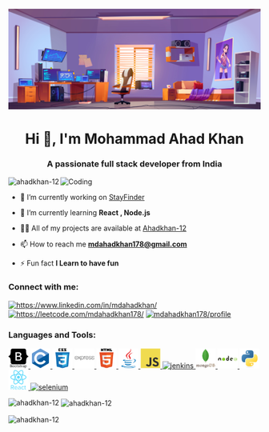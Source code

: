 ![Header](./8924566_2737.jpg)
<h1 align="center">Hi 👋, I'm Mohammad Ahad Khan</h1>
<h3 align="center">A passionate full stack developer from India</h3>

<img align="right" alt="Coding" width="400" src="https://img.freepik.com/free-vector/hacker-operating-laptop-cartoon-icon-illustration-technology-icon-concept-isolated-flat-cartoon-style_138676-2387.jpg?w=740&t=st=1680796883~exp=1680797483~hmac=15f1dd21a696be450e09efd12d3bad468ee37d1c77174f0de59a9419279e56fc">

<p align="left"> <img src="https://komarev.com/ghpvc/?username=ahadkhan-12&label=Profile%20views&color=0e75b6&style=flat" alt="ahadkhan-12" /> </p>

- 🔭 I’m currently working on [StayFinder](https://github.com/Ahadkhan-12/Stayfinder---Explore-the-world-around-you)

- 🌱 I’m currently learning **React , Node.js**

- 👨‍💻 All of my projects are available at [Ahadkhan-12](https://github.com/Ahadkhan-12)

- 📫 How to reach me **mdahadkhan178@gmail.com**

- ⚡ Fun fact **I Learn to have fun**

<h3 align="left">Connect with me:</h3>
<p align="left">
<a href="https://www.linkedin.com/in/mdahadkhan/" target="blank"><img align="center" src="https://raw.githubusercontent.com/rahuldkjain/github-profile-readme-generator/master/src/images/icons/Social/linked-in-alt.svg" alt="https://www.linkedin.com/in/mdahadkhan/" height="30" width="40" /></a>
<a href="https://leetcode.com/mdahadkhan178/" target="blank"><img align="center" src="https://raw.githubusercontent.com/rahuldkjain/github-profile-readme-generator/master/src/images/icons/Social/leet-code.svg" alt="https://leetcode.com/mdahadkhan178/" height="30" width="40" /></a>
<a href="https://auth.geeksforgeeks.org/user/mdahadkhan178/profile" target="blank"><img align="center" src="https://raw.githubusercontent.com/rahuldkjain/github-profile-readme-generator/master/src/images/icons/Social/geeks-for-geeks.svg" alt="mdahadkhan178/profile" height="30" width="40" /></a>
</p>

<h3 align="left">Languages and Tools:</h3>
<p align="left"> <a href="https://getbootstrap.com" target="_blank" rel="noreferrer"> <img src="https://raw.githubusercontent.com/devicons/devicon/master/icons/bootstrap/bootstrap-plain-wordmark.svg" alt="bootstrap" width="40" height="40"/> </a> <a href="https://www.cprogramming.com/" target="_blank" rel="noreferrer"> <img src="https://raw.githubusercontent.com/devicons/devicon/master/icons/c/c-original.svg" alt="c" width="40" height="40"/> </a> <a href="https://www.w3schools.com/css/" target="_blank" rel="noreferrer"> <img src="https://raw.githubusercontent.com/devicons/devicon/master/icons/css3/css3-original-wordmark.svg" alt="css3" width="40" height="40"/> </a> <a href="https://expressjs.com" target="_blank" rel="noreferrer"> <img src="https://raw.githubusercontent.com/devicons/devicon/master/icons/express/express-original-wordmark.svg" alt="express" width="40" height="40"/> </a> <a href="https://www.w3.org/html/" target="_blank" rel="noreferrer"> <img src="https://raw.githubusercontent.com/devicons/devicon/master/icons/html5/html5-original-wordmark.svg" alt="html5" width="40" height="40"/> </a> <a href="https://www.java.com" target="_blank" rel="noreferrer"> <img src="https://raw.githubusercontent.com/devicons/devicon/master/icons/java/java-original.svg" alt="java" width="40" height="40"/> </a> <a href="https://developer.mozilla.org/en-US/docs/Web/JavaScript" target="_blank" rel="noreferrer"> <img src="https://raw.githubusercontent.com/devicons/devicon/master/icons/javascript/javascript-original.svg" alt="javascript" width="40" height="40"/> </a> <a href="https://www.jenkins.io" target="_blank" rel="noreferrer"> <img src="https://www.vectorlogo.zone/logos/jenkins/jenkins-icon.svg" alt="jenkins" width="40" height="40"/> </a> <a href="https://www.mongodb.com/" target="_blank" rel="noreferrer"> <img src="https://raw.githubusercontent.com/devicons/devicon/master/icons/mongodb/mongodb-original-wordmark.svg" alt="mongodb" width="40" height="40"/> </a> <a href="https://nodejs.org" target="_blank" rel="noreferrer"> <img src="https://raw.githubusercontent.com/devicons/devicon/master/icons/nodejs/nodejs-original-wordmark.svg" alt="nodejs" width="40" height="40"/> </a> <a href="https://www.python.org" target="_blank" rel="noreferrer"> <img src="https://raw.githubusercontent.com/devicons/devicon/master/icons/python/python-original.svg" alt="python" width="40" height="40"/> </a> <a href="https://reactjs.org/" target="_blank" rel="noreferrer"> <img src="https://raw.githubusercontent.com/devicons/devicon/master/icons/react/react-original-wordmark.svg" alt="react" width="40" height="40"/> </a> <a href="https://www.selenium.dev" target="_blank" rel="noreferrer"> <img src="https://raw.githubusercontent.com/detain/svg-logos/780f25886640cef088af994181646db2f6b1a3f8/svg/selenium-logo.svg" alt="selenium" width="40" height="40"/> </a> </p>

<p><img align="left" src="https://github-readme-stats-xi-amber-30.vercel.app/api/top-langs?username=ahadkhan-12&show_icons=true&locale=en&layout=compact" alt="ahadkhan-12" /></p>

<p>&nbsp;<img align="center" src="https://github-readme-stats-xi-amber-30.vercel.app/api?username=ahadkhan-12&show_icons=true&locale=en" alt="ahadkhan-12" /></p>

<p><img align="center" src="https://github-readme-streak-stats.herokuapp.com/?user=ahadkhan-12&" alt="ahadkhan-12" /></p>
